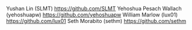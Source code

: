 Yushan Lin (SLMT) <https://github.com/SLMT>
Yehoshua Pesach Wallach (yehoshuapw) <https://github.com/yehoshuapw>
William Marlow (lux01) <https://github.com/lux01>
Seth Morabito (sethm) <https://github.com/sethm>
